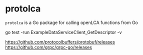 # protolca
`protolca` is a Go package for calling openLCA functions from Go

go test -run ExampleDataServiceClient_GetDescriptor -v

https://github.com/protocolbuffers/protobuf/releases
https://github.com/grpc/grpc-go/releases